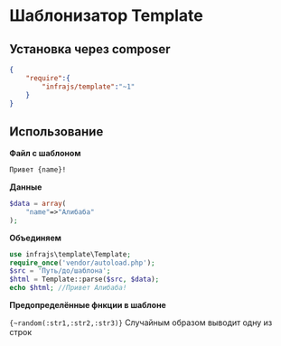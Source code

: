 # Шаблонизатор Template

## Установка через composer

```json
{
	"require":{
		"infrajs/template":"~1"
	}
}
```

## Использование

**Файл с шаблоном**

```html
Привет {name}!
```

**Данные**

```php
$data = array(
	"name"=>"Алибаба"
);
```

**Объединяем**

```php
use infrajs\template\Template;
require_once('vendor/autoload.php');
$src = 'Путь/до/шаблона';
$html = Template::parse($src, $data);
echo $html; //Привет Алибаба!
```
**Предопределённые фнкции в шаблоне**

```{~random(:str1,:str2,:str3)}``` Случайным образом выводит одну из строк